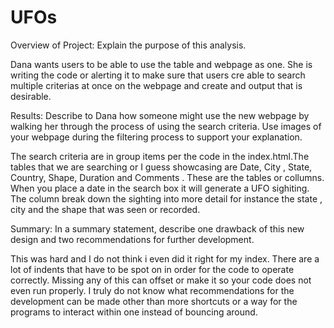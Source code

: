 # UFOs

Overview of Project: Explain the purpose of this analysis.

Dana wants users to be able to use the table and webpage  as one. She is writing the code or alerting it to make sure that users cre able to search multiple criterias at once on the webpage  and create and output that is desirable.


Results: Describe to Dana how someone might use the new webpage by walking her through the process of using the search criteria. Use images of your webpage during the filtering process to support your explanation.

The search criteria are in group items per the code in the index.html.The tables that we are searching or I guess showcasing are Date, City , State, Country, Shape, Duration and Comments . These are  the tables or collumns. When you place a date in the search box it will generate a UFO sighiting.  The column break down the sighting into more detail for instance the state , city and the shape that was seen or recorded.



Summary: In a summary statement, describe one drawback of this new design and two recommendations for further development.

This was hard and I do not think i even did it right for my index. There are a lot of indents that have to be spot on in order for the code to operate correctly. Missing any of this can offset or make it so your code does not even run properly. I truly do not know what recommendations for the development can be made other than more shortcuts or a way for the programs to interact within one instead of bouncing around. 
